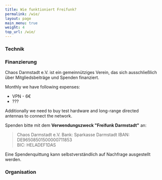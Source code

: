 ```yaml
---
title: Wie funktioniert Freifunk?
permalink: /wie/
layout: page
main_menu: true
weight: 4
top_url: /wie/
---
```



### Technik

### Finanzierung

Chaos Darmstadt e.V. ist ein gemeinnütziges Verein, das sich ausschließlich über Mitgliedsbeiträge und Spenden finanziert.

Monthly we have following expenses:

- VPN - 6€  
- ???
 
 Additionally we need to buy test hardware and long-range directed antennas to connect the network.

Spenden bitte mit dem <strong>Verwendungszweck "Freifunk Darmstadt"</strong> an:

> Chaos Darmstadt e.V.
> Bank: Sparkasse Darmstadt
> IBAN: DE96508501500000711853  
> BIC: HELADEF1DAS 

Eine Spendenquittung kann selbstverständlich auf Nachfrage ausgestellt werden.

### Organisation
